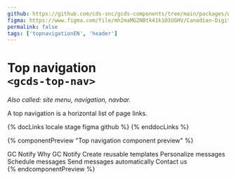 ```yaml
---
github: https://github.com/cds-snc/gcds-components/tree/main/packages/web/src/components/gcds-top-nav
figma: https://www.figma.com/file/mh2maMG2NBtk41k1O1UGHV/Canadian-Digital-Service%E2%80%A8---GC-Design-System?type=design&node-id=4738-10759&mode=design&t=PaKRkbpFLPNx99bv-0
permalink: false
tags: ['topnavigationEN', 'header']
---
```


# Top navigation <br>`<gcds-top-nav>`

_Also called: site menu, navigation, navbar._

A top navigation is a horizontal list of page links.

{% docLinks locale stage figma github %}
{% enddocLinks %}

{% componentPreview "Top navigation component preview" %}

<div aria-hidden="true">
  <gcds-top-nav label="Top navigation component preview" alignment="right" lang="en">
    <gcds-nav-link href="#red" slot="home">GC Notify</gcds-nav-link>
    <gcds-nav-link href="#red">Why GC Notify</gcds-nav-link>
    <gcds-nav-group menu-label="Features submenu" open-trigger="Features">
      <gcds-nav-link href="#red" current>Create reusable templates</gcds-nav-link>
      <gcds-nav-link href="#red">Personalize messages</gcds-nav-link>
      <gcds-nav-link href="#red">Schedule messages</gcds-nav-link>
      <gcds-nav-link href="#red">Send messages automatically</gcds-nav-link>
    </gcds-nav-group>
    <gcds-nav-link href="#red">Contact us</gcds-nav-link>
  </gcds-top-nav>
</div>
{% endcomponentPreview %}
